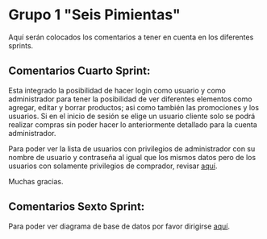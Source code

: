 # **Grupo 1 "Seis Pimientas"**

Aquí serán colocados los comentarios a tener en cuenta en los diferentes sprints.

## Comentarios Cuarto Sprint:

Esta integrado la posibilidad de hacer login como usuario y como administrador para tener la posibilidad de ver diferentes elementos como agregar, editar y borrar productos; asi como también las promociones y los usuarios. Si en el inicio de sesión se elige un usuario cliente solo se podrá realizar compras sin poder hacer lo anteriormente detallado para la cuenta administrador. 

Para poder ver la lista de usuarios con privilegios de administrador con su nombre de usuario y contraseña al igual que los mismos datos pero de los usuarios con solamente privilegios de comprador, revisar <a href="https://github.com/Random003/grupo_1_6pimientas/blob/master/data/users.json">aquí</a>. 

Muchas gracias.


## Comentarios Sexto Sprint:

Para poder ver diagrama de base de datos por favor dirigirse <a href="https://github.com/Random003/grupo_1_6pimientas/blob/master/design/dbd/pimientas.jpg">aquí</a>. 